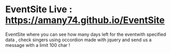 # EventSite Live : https://amany74.github.io/EventSite
EventSite where you can see how many days left for the eventwith specified data , check singers using occordion made with jquery and send us a message with a limit 100 char !

